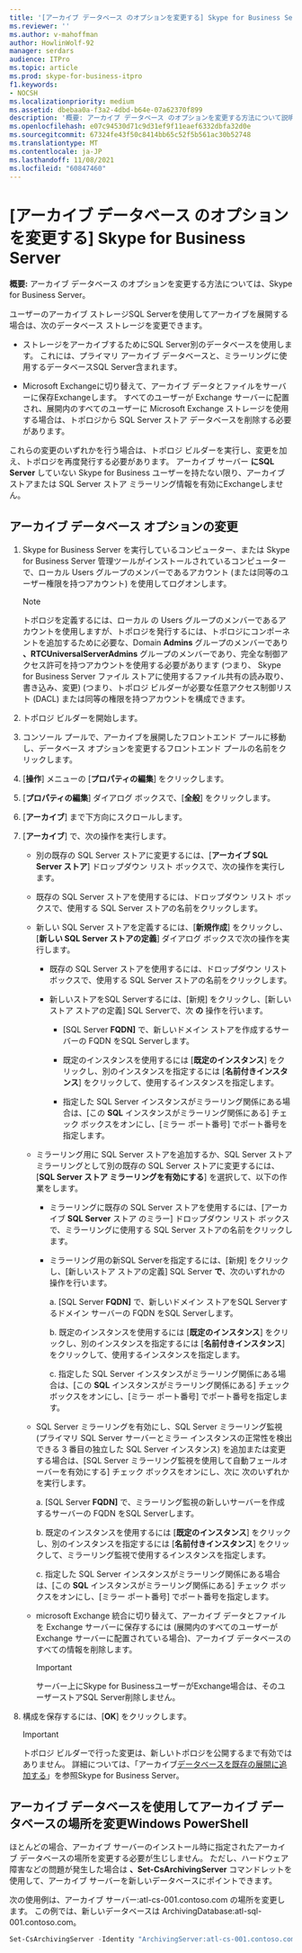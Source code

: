 ```yaml
---
title: '[アーカイブ データベース のオプションを変更する] Skype for Business Server'
ms.reviewer: ''
ms.author: v-mahoffman
author: HowlinWolf-92
manager: serdars
audience: ITPro
ms.topic: article
ms.prod: skype-for-business-itpro
f1.keywords:
- NOCSH
ms.localizationpriority: medium
ms.assetid: dbebaa0a-f3a2-4dbd-b64e-07a62370f899
description: '概要: アーカイブ データベース のオプションを変更する方法について説明します。Skype for Business Server。'
ms.openlocfilehash: e07c94530d71c9d31ef9f11eaef6332dbfa32d0e
ms.sourcegitcommit: 67324fe43f50c8414bb65c52f5b561ac30b52748
ms.translationtype: MT
ms.contentlocale: ja-JP
ms.lasthandoff: 11/08/2021
ms.locfileid: "60847460"
---
```

# <a name="change-archiving-database-options-in-skype-for-business-server"></a>[アーカイブ データベース のオプションを変更する] Skype for Business Server

**概要:** アーカイブ データベース のオプションを変更する方法については、Skype for Business Server。
  
ユーザーのアーカイブ ストレージSQL Serverを使用してアーカイブを展開する場合は、次のデータベース ストレージを変更できます。
  
- ストレージをアーカイブするためにSQL Server別のデータベースを使用します。 これには、プライマリ アーカイブ データベースと、ミラーリングに使用するデータベースSQL Server含まれます。
    
- Microsoft Exchangeに切り替えて、アーカイブ データとファイルをサーバーに保存Exchangeします。 すべてのユーザーが Exchange サーバーに配置され、展開内のすべてのユーザーに Microsoft Exchange ストレージを使用する場合は、トポロジから SQL Server ストア データベースを削除する必要があります。 
    
これらの変更のいずれかを行う場合は、トポロジ ビルダーを実行し、変更を加え、トポロジを再度発行する必要があります。 アーカイブ サーバー **にSQL Server** していない Skype for Business ユーザーを持たない限り、アーカイブ ストアまたは SQL Server ストア ミラーリング情報を有効にExchangeしません。
  
## <a name="change-archiving-database-options"></a>アーカイブ データベース オプションの変更

1. Skype for Business Server を実行しているコンピューター、または Skype for Business Server 管理ツールがインストールされているコンピューターで、ローカル Users グループのメンバーであるアカウント (または同等のユーザー権限を持つアカウント) を使用してログオンします。
    
    > [!NOTE]
    > トポロジを定義するには、ローカル の Users グループのメンバーであるアカウントを使用しますが、トポロジを発行するには、トポロジにコンポーネントを追加するために必要な、Domain **Admins** グループのメンバーであり **、RTCUniversalServerAdmins** グループのメンバーであり、完全な制御アクセス許可を持つアカウントを使用する必要があります (つまり、 Skype for Business Server ファイル ストアに使用するファイル共有の読み取り、書き込み、変更) (つまり、トポロジ ビルダーが必要な任意アクセス制御リスト (DACL) または同等の権限を持つアカウントを構成できます。
  
2. トポロジ ビルダーを開始します。
    
3. コンソール プールで、アーカイブを展開したフロントエンド プールに移動し、データベース オプションを変更するフロントエンド プールの名前をクリックします。
    
4. [**操作**] メニューの [**プロパティの編集**] をクリックします。 
    
5. [**プロパティの編集**] ダイアログ ボックスで、[**全般**] をクリックします。
    
6. [**アーカイブ**] まで下方向にスクロールします。
    
7. [**アーカイブ**] で、次の操作を実行します。
    
   - 別の既存の SQL Server ストアに変更するには、[**アーカイブ SQL Server ストア**] ドロップダウン リスト ボックスで、次の操作を実行します。
    
   - 既存の SQL Server ストアを使用するには、ドロップダウン リスト ボックスで、使用する SQL Server ストアの名前をクリックします。
    
   - 新しい SQL Server ストアを定義するには、[**新規作成**] をクリックし、[**新しい SQL Server ストアの定義**] ダイアログ ボックスで次の操作を実行します。
    
     - 既存の SQL Server ストアを使用するには、ドロップダウン リスト ボックスで、使用する SQL Server ストアの名前をクリックします。
    
     - 新しいストアをSQL Serverするには、[新規] をクリックし、[新しいストア ストアの定義] SQL Serverで、次 **の** 操作を行います。
    
       - [SQL Server **FQDN]** で、新しいドメイン ストアを作成するサーバーの FQDN をSQL Serverします。
    
       - 既定のインスタンスを使用するには [**既定のインスタンス**] をクリックし、別のインスタンスを指定するには [**名前付きインスタンス**] をクリックして、使用するインスタンスを指定します。
    
       - 指定した SQL Server インスタンスがミラーリング関係にある場合は、[この **SQL** インスタンスがミラーリング関係にある] チェック ボックスをオンにし、[ミラー ポート番号] でポート番号を指定します。
    
   - ミラーリング用に SQL Server ストアを追加するか、SQL Server ストア ミラーリングとして別の既存の SQL Server ストアに変更するには、[**SQL Server ストア ミラーリングを有効にする**] を選択して、以下の作業をします。
    
     - ミラーリングに既存の SQL Server ストアを使用するには、[アーカイブ **SQL Server** ストア のミラー] ドロップダウン リスト ボックスで、ミラーリングに使用する SQL Server ストアの名前をクリックします。
    
     - ミラーリング用の新SQL Serverを指定するには、[新規] をクリックし、[新しいストア ストアの定義] SQL Server **で**、次のいずれかの操作を行います。
    
       a. [SQL Server **FQDN]** で、新しいドメイン ストアをSQL Serverするドメイン サーバーの FQDN をSQL Serverします。
    
       b. 既定のインスタンスを使用するには [**既定のインスタンス**] をクリックし、別のインスタンスを指定するには [**名前付きインスタンス**] をクリックして、使用するインスタンスを指定します。
    
       c. 指定した SQL Server インスタンスがミラーリング関係にある場合は、[この **SQL** インスタンスがミラーリング関係にある] チェック ボックスをオンにし、[ミラー ポート番号] でポート番号を指定します。
    
   - SQL Server ミラーリングを有効にし、SQL Server ミラーリング監視 (プライマリ SQL Server サーバーとミラー インスタンスの正常性を検出できる 3 番目の独立した SQL Server インスタンス) を追加または変更する場合は、[SQL Server ミラーリング監視を使用して自動フェールオーバーを有効にする] チェック ボックスをオンにし、次に 次のいずれかを実行します。
    
      a. [SQL Server **FQDN]** で、ミラーリング監視の新しいサーバーを作成するサーバーの FQDN をSQL Serverします。
    
      b. 既定のインスタンスを使用するには [**既定のインスタンス**] をクリックし、別のインスタンスを指定するには [**名前付きインスタンス**] をクリックして、ミラーリング監視で使用するインスタンスを指定します。
    
      c. 指定した SQL Server インスタンスがミラーリング関係にある場合は、[この **SQL** インスタンスがミラーリング関係にある] チェック ボックスをオンにし、[ミラー ポート番号] でポート番号を指定します。
    
   - microsoft Exchange 統合に切り替えて、アーカイブ データとファイルを Exchange サーバーに保存するには (展開内のすべてのユーザーが Exchange サーバーに配置されている場合)、アーカイブ データベースのすべての情報を削除します。
    
     > [!IMPORTANT]
     > サーバー上にSkype for BusinessユーザーがExchange場合は、そのユーザーストアSQL Server削除しません。 
  
8. 構成を保存するには、[**OK**] をクリックします。
    
    > [!IMPORTANT]
    > トポロジ ビルダーで行った変更は、新しいトポロジを公開するまで有効ではありません。 詳細については、「アーカイブ[データベースを既存の展開に追加する](../../deploy/deploy-archiving/add-archiving-databases.md)」を参照Skype for Business Server。 
  
## <a name="change-the-location-of-the-archiving-database-by-using-windows-powershell"></a>アーカイブ データベースを使用してアーカイブ データベースの場所を変更Windows PowerShell

ほとんどの場合、アーカイブ サーバーのインストール時に指定されたアーカイブ データベースの場所を変更する必要が生じしません。 ただし、ハードウェア障害などの問題が発生した場合は **、Set-CsArchivingServer** コマンドレットを使用して、アーカイブ サーバーを新しいデータベースにポイントできます。
  
次の使用例は、アーカイブ サーバー:atl-cs-001.contoso.com の場所を変更します。 この例では、新しいデータベースは ArchivingDatabase:atl-sql-001.contoso.com。
  
```PowerShell
Set-CsArchivingServer -Identity "ArchivingServer:atl-cs-001.contoso.com" -ArchivingDatabase "ArchivingDatabase:atl-sql-001.contoso.com"
```


